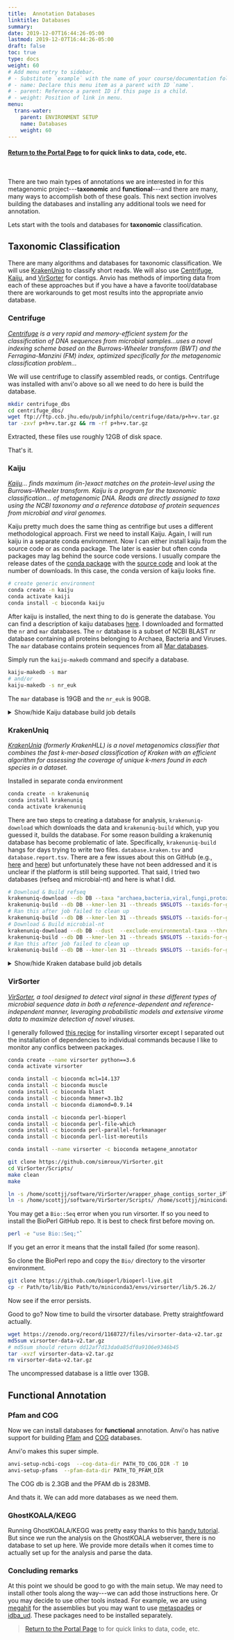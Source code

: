 ```yaml
---
title:  Annotation Databases
linktitle: Databases
summary:
date: 2019-12-07T16:44:26-05:00
lastmod: 2019-12-07T16:44:26-05:00
draft: false
toc: true
type: docs
weight: 60
# Add menu entry to sidebar.
# - Substitute `example` with the name of your course/documentation folder.
# - name: Declare this menu item as a parent with ID `name`.
# - parent: Reference a parent ID if this page is a child.
# - weight: Position of link in menu.
menu:
  trans-water:
    parent: ENVIRONMENT SETUP
    name: Databases
    weight: 60
---
```


#### [Return to the Portal Page](/project/trans-water/) to for quick links to data, code, etc.

<br/>


There are two main types of annotations we are interested in for this metagenomic project---**taxonomic** and **functional**---and there are many, many ways to accomplish both of these goals. This next section involves building the databases and installing any additional tools we need for annotation.

Lets start with the tools and databases for **taxonomic** classification.

## Taxonomic Classification

There are many algorithms and databases for taxonomic classification. We will use [KrakenUniq](https://github.com/fbreitwieser/krakenuniq) to classify short reads. We will also use [Centrifuge](https://ccb.jhu.edu/software/centrifuge/), [Kaiju](https://github.com/bioinformatics-centre/kaiju), and [VirSorter](https://github.com/simroux/VirSorter) for contigs. Anvio has methods of importing data from each of these approaches but if you have a have a favorite tool/database there are workarounds to get most results into the appropriate anvio database.

### Centrifuge

*[Centrifuge](https://ccb.jhu.edu/software/centrifuge/) is a very rapid and memory-efficient system for the classification of DNA sequences from microbial samples...uses a novel indexing scheme based on the Burrows-Wheeler transform (BWT) and the Ferragina-Manzini (FM) index, optimized specifically for the metagenomic classification problem...*

We will use centrifuge to classify assembled reads, or contigs. Centrifuge was installed with anvi'o above so all we need to do here is build the database.


```bash
mkdir centrifuge_dbs
cd centrifuge_dbs/
wget ftp://ftp.ccb.jhu.edu/pub/infphilo/centrifuge/data/p+h+v.tar.gz
tar -zxvf p+h+v.tar.gz && rm -rf p+h+v.tar.gz
```

Extracted, these files use roughly 12GB of disk space.

That's it.


### Kaiju

*[Kaiju](https://github.com/bioinformatics-centre/kaiju)... finds maximum (in-)exact matches on the protein-level using the Burrows–Wheeler transform.* *Kaiju is a program for the taxonomic classification... of metagenomic DNA. Reads are directly assigned to taxa using the NCBI taxonomy and a reference database of protein sequences from microbial and viral genomes.*

Kaiju pretty much does the same thing as centrifige but uses a different methodological approach. First we need to install Kaiju. Again, I will run kaiju in a separate conda environment. Now I can either install kaiju from the source code or as conda package. The later is easier but often conda packages may lag behind the source code versions. I usually compare the release dates of the [conda package](https://anaconda.org/bioconda/kaiju) with the [source code](https://github.com/bioinformatics-centre/kaiju) and look at the number of downloads. In this case, the conda version of kaiju looks fine.

```bash
# create generic environment
conda create -n kaiju
conda activate kaiji
conda install -c bioconda kaiju
```

After kaiju is installed, the next thing to do is generate the database. You can find a description of kaiju databases [here](https://github.com/bioinformatics-centre/kaiju#creating-the-reference-database-and-index). I downloaded and formatted the `nr` and `mar` databases. The `nr` database is a subset of NCBI BLAST nr database containing all proteins belonging to Archaea, Bacteria and Viruses. The `mar` database contains protein sequences from all [Mar databases](https://mmp.sfb.uit.no/).

Simply run the `kaiju-makedb` command and specify a database.

```bash
kaiju-makedb -s mar
# and/or
kaiju-makedb -s nr_euk
```

The `mar` database is 19GB and the `nr_euk` is 90GB.

<details markdown="1"><summary>Show/hide Kaiju database build job details</summary>
<pre><code>
# /bin/sh
# ----------------Parameters---------------------- #
#$ -S /bin/sh
#$ -pe mthread 2
#$ -q mThM.q
#$ -l mres=200G,h_data=100G,h_vmem=100G,himem
#$ -cwd
#$ -j y
#$ -N makeDB_e2
#$ -o makeDB_e2_2.log
# ----------------Your Commands------------------- #
#
echo + `date` job $JOB_NAME started in `\(QUEUE with jobID=\)`JOB_ID on $HOSTNAME
echo + NSLOTS = $NSLOTS
#
# ----------------THIS Activate the conda anvio support, not anvio -------------- #
#
export PATH=/home/scottjj/miniconda3/bin:$PATH
source activate anvio-master
#
which kaiju-makedb
gcc --version
which perl
#
# ----------------For nr_euk db -------------- #
kaiju-makedb -h
kaiju-makedb -s nr_euk
#
# ----------------For mar db -------------- #
kaiju-makedb -h
kaiju-makedb -s mar
#
echo = `date` job $JOB_NAME done
</code></pre>
</details>

### KrakenUniq

*[KrakenUniq](https://github.com/fbreitwieser/krakenuniq) (formerly KrakenHLL) is a novel metagenomics classifier that combines the fast k-mer-based classification of Kraken with an efficient algorithm for assessing the coverage of unique k-mers found in each species in a dataset.*

Installed in separate conda environment

```bash
conda create -n krakenuniq
conda install krakenuniq
conda activate krakenuniq
```

There are two steps to creating a database for analysis, `krakenuniq-download` which downloads the data and `krakenuniq-build` which, yup you guessed it, builds the database. For some reason building a krakenuniq database has become problematic of late. Specifically, `krakenuniq-build` hangs for days trying to write two files. `database.kraken.tsv` and `database.report.tsv`. There are a few issues about this on GitHub (e.g., [here](https://github.com/fbreitwieser/krakenuniq/issues/38) and [here](https://github.com/fbreitwieser/krakenuniq/issues/56)) but unfortunately these have not been addressed and it is unclear if the platform is still being supported. That said, I tried two databases (refseq and microbial-nt) and here is what I did.

```bash
# Download & Build refseq
krakenuniq-download --db DB --taxa "archaea,bacteria,viral,fungi,protozoa" --dust --exclude-environmental-taxa refseq/bacteria refseq/archaea refseq/fungi refseq/protozoa refseq/viral/Any viral-neighbors --threads $NSLOTS
krakenuniq-build --db DB --kmer-len 31 --threads $NSLOTS --taxids-for-genomes --taxids-for-sequences --jellyfish-hash-size 10000M --max-db-size 300
# Ran this after job failed to clean up
krakenuniq-build --db DB --kmer-len 31 --threads $NSLOTS --taxids-for-genomes --taxids-for-sequences --clean
# Download & Build microbial-nt
krakenuniq-download --db DB --dust  --exclude-environmental-taxa --threads $NSLOTS microbial-nt
krakenuniq-build --db DB --kmer-len 31 --threads $NSLOTS --taxids-for-genomes --taxids-for-sequences
# Ran this after job failed to clean up
krakenuniq-build --db DB --kmer-len 31 --threads $NSLOTS --taxids-for-genomes --taxids-for-sequences --clean
```

<details markdown="1"><summary>Show/hide Kraken database build job details</summary>
<pre><code>
# /bin/sh
# ----------------Parameters---------------------- #
#$ -S /bin/sh
#$ -pe mthread 3
#$ -q mThM.q
#$ -l mres=450G,h_data=150G,h_vmem=150G,himem
#$ -cwd
#$ -j y
#$ -N job_00_build_kraken_db3
#$ -o job_00_build_kraken_db5.job
#
# ----------------Modules------------------------- #
module load bioinformatics/blast
#
# ----------------Load Envs------------------- #
#
echo + `date` job $JOB_NAME started in `\(QUEUE with jobID=\)`JOB_ID on $HOSTNAME
echo + NSLOTS = $NSLOTS
#
# ----------------Activate Kraken-------------- #
#
export PATH=/home/scottjj/miniconda3/bin:$PATH
source activate krakenuniq
#
# ----------------For refseq DB -------------- #
krakenuniq-download --db DB --taxa "archaea,bacteria,viral,fungi,protozoa" --dust --exclude-environmental-taxa refseq/bacteria refseq/archaea refseq/fungi refseq/protozoa refseq/viral/Any viral-neighbors --threads $NSLOTS
krakenuniq-build --db DB --kmer-len 31 --threads $NSLOTS --taxids-for-genomes --taxids-for-sequences --jellyfish-hash-size 10000M --max-db-size 300
# ----------------RUN after job fails -------------- #
#krakenuniq-build --db DB --kmer-len 31 --threads $NSLOTS --taxids-for-genomes --taxids-for-sequences --clean
#
# ----------------For refseq DB -------------- #
krakenuniq-download --db DB --dust  --exclude-environmental-taxa --threads $NSLOTS microbial-nt
krakenuniq-build --db DB --kmer-len 31 --threads $NSLOTS --taxids-for-genomes --taxids-for-sequences
# ----------------RUN after job fails -------------- #
krakenuniq-build --db DB --kmer-len 31 --threads $NSLOTS --taxids-for-genomes --taxids-for-sequences --clean
#
echo = `date` job $JOB_NAME done
</code></pre>
</details>

### VirSorter

*[VirSorter](https://github.com/simroux/VirSorter), a tool designed to detect viral signal in these different types of microbial sequence data in both a reference-dependent and reference-independent manner, leveraging probabilistic models and extensive virome data to maximize detection of novel viruses.*

I generally followed [this recipe](https://github.com/simroux/VirSorter) for installing virsorter except I separated out the installation of dependencies to individual commands because I like to monitor any conflics between packages.

```bash
conda create --name virsorter python==3.6
conda activate virsorter

conda install -c bioconda mcl=14.137
conda install -c bioconda muscle
conda install -c bioconda blast
conda install -c bioconda hmmer=3.1b2
conda install -c bioconda diamond=0.9.14

conda install -c bioconda perl-bioperl
conda install -c bioconda perl-file-which
conda install -c bioconda perl-parallel-forkmanager
conda install -c bioconda perl-list-moreutils

conda install --name virsorter -c bioconda metagene_annotator

git clone https://github.com/simroux/VirSorter.git
cd VirSorter/Scripts/
make clean
make

ln -s /home/scottjj/software/VirSorter/wrapper_phage_contigs_sorter_iPlant.pl /home/scottjj/miniconda3/envs/virsorter/bin/
ln -s /home/scottjj/software/VirSorter/Scripts/ /home/scottjj/miniconda3/envs/virsorter/bin/
```

You may get a `Bio::Seq` error when you run virsorter. If so you need to install the BioPerl GitHub repo. It is best to check first before moving on.

```bash
perl -e "use Bio::Seq;"`
```

If you get an error it means that the install failed (for some reason).

So  clone the BioPerl repo and copy the `Bio/` directory to the virsorter environment.


```bash
git clone https://github.com/bioperl/bioperl-live.git
cp -r Path/to/lib/Bio Path/to/miniconda3/envs/virsorter/lib/5.26.2/
```

Now see if the error persists.

Good to go? Now time to build the virsorter database. Pretty straightfoward actually.

```bash
wget https://zenodo.org/record/1168727/files/virsorter-data-v2.tar.gz
md5sum virsorter-data-v2.tar.gz
# md5sum should return dd12af7d13da0a85df0a9106e9346b45
tar -xvzf virsorter-data-v2.tar.gz
rm virsorter-data-v2.tar.gz
```

The uncompressed database is a little over 13GB.

## Functional Annotation

### Pfam and COG

Now we can install databases for **functional** annotation. Anvi'o has native support for building [Pfam](https://pfam.xfam.org/) and [COG](https://www.ncbi.nlm.nih.gov/COG/) databases.

Anvi'o makes this super simple.

```bash
anvi-setup-ncbi-cogs  --cog-data-dir PATH_TO_COG_DIR -T 10
anvi-setup-pfams  --pfam-data-dir PATH_TO_PFAM_DIR
```

The COG db is 2.3GB and the PFAM db is 283MB.

And thats it. We can add more databases as we need them.

### GhostKOALA/KEGG

Running GhostKOALA/KEGG  was pretty easy thanks to this [handy tutorial](http://merenlab.org/2018/01/17/importing-ghostkoala-annotations/). But since we run the analysis on the GhostKOALA webserver, there is no database to set up here. We provide more details when it comes time to actually set up for the analysis and parse the data.

### Concluding remarks

At this point we should be good to go with the main setup. We may need to install other tools along the way---we can add those instructions here. Or you may decide to use other tools instead. For example, we are using [megahit](https://github.com/voutcn/megahit) for the assemblies but you may want to use [metaspades](https://github.com/ablab/spades) or [idba_ud](https://github.com/loneknightpy/idba). These packages need to be installed separately.

> [Return to the Portal Page](/project/trans-water/) to for quick links to data, code, etc.
